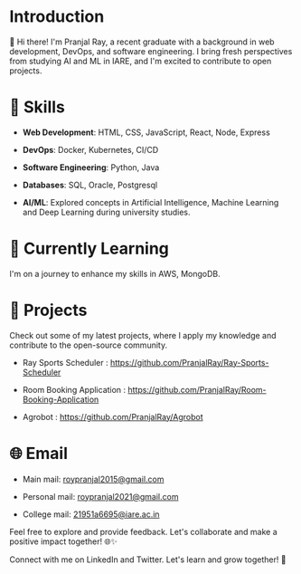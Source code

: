 <!---
PranjalRay/PranjalRay is a ✨ special ✨ repository because its `README.md` (this file) appears on your GitHub profile.
You can click the Preview link to take a look at your changes.
--->
# Introduction
👋 Hi there! I'm Pranjal Ray, a recent graduate with a background in web development, DevOps, and software engineering.
I bring fresh perspectives from studying AI and ML in IARE, and I'm excited to contribute to open projects.

# 🔧 Skills
- **Web Development**: HTML, CSS, JavaScript, React, Node, Express

- **DevOps**: Docker, Kubernetes, CI/CD

- **Software Engineering**: Python, Java

- **Databases**: SQL, Oracle, Postgresql

- **AI/ML**: Explored concepts in Artificial Intelligence, Machine Learning and Deep Learning during university studies.

# 🌱 Currently Learning
I'm on a journey to enhance my skills in AWS, MongoDB.

# 🚀 Projects
Check out some of my latest projects, where I apply my knowledge and contribute to the open-source community.

- Ray Sports Scheduler :  https://github.com/PranjalRay/Ray-Sports-Scheduler

- Room Booking Application : https://github.com/PranjalRay/Room-Booking-Application

- Agrobot : https://github.com/PranjalRay/Agrobot

# 🌐 Email
- Main mail: roypranjal2015@gmail.com

- Personal mail: roypranjal2021@gmail.com

- College mail: 21951a6695@iare.ac.in

Feel free to explore and provide feedback. Let's collaborate and make a positive impact together! 🌐✨

Connect with me on LinkedIn and Twitter. Let's learn and grow together! 🚀
